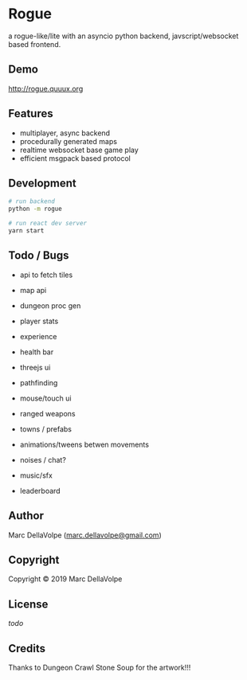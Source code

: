 # Rogue

a rogue-like/lite with an asyncio python backend, javscript/websocket based frontend.

## Demo

http://rogue.quuux.org

## Features

- multiplayer, async backend
- procedurally generated maps
- realtime websocket base game play
- efficient msgpack based protocol

## Development

```bash
# run backend
python -m rogue

# run react dev server
yarn start
```

## Todo / Bugs

- api to fetch tiles

- map api
- dungeon proc gen
- player stats
- experience
- health bar
- threejs ui
- pathfinding
- mouse/touch ui
- ranged weapons
- towns / prefabs
- animations/tweens betwen movements
- noises / chat?
- music/sfx
- leaderboard


## Author

Marc DellaVolpe  (marc.dellavolpe@gmail.com)

## Copyright

Copyright &copy; 2019 Marc DellaVolpe

## License

_todo_

## Credits

Thanks to Dungeon Crawl Stone Soup for the artwork!!!